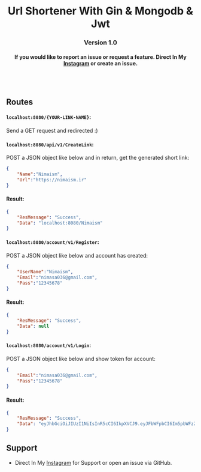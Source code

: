 <p align="center">
  <h1 align="center">
      Url Shortener With Gin & Mongodb & Jwt
  </h1>
  <h3 align="center">
     Version 1.0
  </h3>
  <h4 align="center">
      If you would like to report an issue or request a feature. Direct In My <a href="https://instagram.com/nima._.ism">Instagram</a> or create an issue.
  </h4>
</p>

<br/>
<br/>



## Routes
#### `localhost:8080/{YOUR-LINK-NAME}`:
Send a GET request and redirected :)


#### `localhost:8080/api/v1/CreateLink`:
POST a JSON object like below and in return, get the generated short link:
```JSON
{
    "Name":"Nimaism",
    "Url":"https://nimaism.ir"
}
```

#### Result:
```JSON
{
    "ResMessage": "Success",
    "Data": "localhost:8080/Nimaism"
}
```

#### `localhost:8080/account/v1/Register`:
POST a JSON object like below and account has created:
```JSON
{
    "UserName":"Nimaism",
    "Email":"nimasa036@gmail.com",
    "Pass":"12345678"
}
```

#### Result:
```JSON
{
    "ResMessage": "Success",
    "Data": null
}
```

#### `localhost:8080/account/v1/Login`:
POST a JSON object like below and show token for account:
```JSON
{
    "Email":"nimasa036@gmail.com",
    "Pass":"12345678"
}
```

#### Result:
```JSON
{
    "ResMessage": "Success",
    "Data": "eyJhbGciOiJIUzI1NiIsInR5cCI6IkpXVCJ9.eyJFbWFpbCI6Im5pbWFzZGEwMzZAZ21haWwuY29tIiwiZXhwIjoxNjYwMzkyMTE0fQ.rP9PCbMS39X5aeJryO5h7pLa_j_AYT-rs4Z2uGN-Pk0"
}
```




## Support
* Direct In My [Instagram](https://instagram.com/nima._.ism) for Support or open an issue via GitHub.
